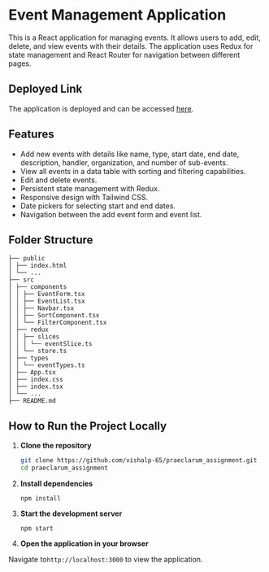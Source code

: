 # Event Management Application

This is a React application for managing events. It allows users to add, edit, delete, and view events with their details. The application uses Redux for state management and React Router for navigation between different pages.

## Deployed Link

The application is deployed and can be accessed [here](https://praeclarumassignment.netlify.app).

## Features

- Add new events with details like name, type, start date, end date, description, handler, organization, and number of sub-events.
- View all events in a data table with sorting and filtering capabilities.
- Edit and delete events.
- Persistent state management with Redux.
- Responsive design with Tailwind CSS.
- Date pickers for selecting start and end dates.
- Navigation between the add event form and event list.


## Folder Structure
```
├── public
│ ├── index.html
│ └── ...
├── src
│ ├── components
│ │ ├── EventForm.tsx
│ │ ├── EventList.tsx
│ │ ├── Navbar.tsx
│ │ ├── SortComponent.tsx
│ │ └── FilterComponent.tsx
│ ├── redux
│ │ ├── slices
│ │ │ └── eventSlice.ts
│ │ └── store.ts
│ ├── types
│ │ └── eventTypes.ts
│ ├── App.tsx
│ ├── index.css
│ ├── index.tsx
│ └── ...
├── README.md

```

## How to Run the Project Locally

1. **Clone the repository**

   ```sh
   git clone https://github.com/vishalp-65/praeclarum_assignment.git
   cd praeclarum_assignment

2. **Install dependencies**

   `npm install`


3. **Start the development server**

   `npm start`

4. **Open the application in your browser**

  Navigate to`http://localhost:3000` to view the application.
